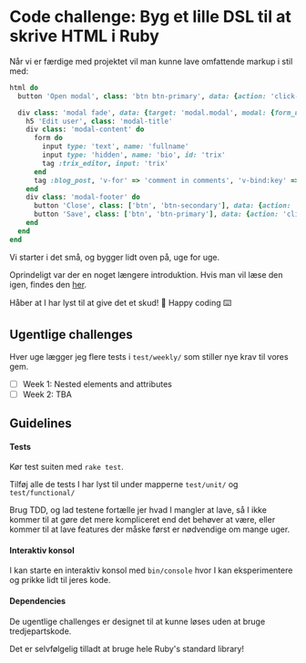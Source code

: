 # Code challenge: Byg et lille DSL til at skrive HTML i Ruby

Når vi er færdige med projektet vil man kunne lave omfattende markup i stil med:

```ruby
html do
  button 'Open modal', class: 'btn btn-primary', data: {action: 'click->modal#open'}

  div class: 'modal fade', data: {target: 'modal.modal', modal: {form_url: users_path}} do
    h5 'Edit user', class: 'modal-title'
    div class: 'modal-content' do
      form do
        input type: 'text', name: 'fullname'
        input type: 'hidden', name: 'bio', id: 'trix'
        tag :trix_editor, input: 'trix'
      end
      tag :blog_post, 'v-for' => 'comment in comments', 'v-bind:key' => 'comment.id'
    end
    div class: 'modal-footer' do
      button 'Close', class: ['btn', 'btn-secondary'], data: {action: 'click->modal#close'}
      button 'Save', class: ['btn', 'btn-primary'], data: {action: 'click->modal#save'}
    end
  end
end
```

Vi starter i det små, og bygger lidt oven på, uge for uge.

Oprindeligt var der en noget længere introduktion. Hvis man vil læse den igen, findes den [her](INTRODUCTION.md).

Håber at I har lyst til at give det et skud! 🙂 Happy coding ⌨️

## Ugentlige challenges
Hver uge lægger jeg flere tests i `test/weekly/` som stiller nye krav til vores gem.

- [ ] Week 1: Nested elements and attributes
- [ ] Week 2: TBA

## Guidelines

#### Tests
Kør test suiten med `rake test`.

Tilføj alle de tests I har lyst til under mapperne `test/unit/` og `test/functional/`

Brug TDD, og lad testene fortælle jer hvad I mangler at lave, så I ikke kommer til at gøre det mere kompliceret end det behøver at være, eller kommer til at lave features der måske først er nødvendige om mange uger.

#### Interaktiv konsol
I kan starte en interaktiv konsol med `bin/console` hvor I kan eksperimentere og prikke lidt til jeres kode.

#### Dependencies
De ugentlige challenges er designet til at kunne løses uden at bruge tredjepartskode.

Det er selvfølgelig tilladt at bruge hele Ruby's standard library!
